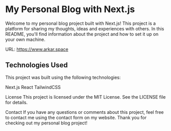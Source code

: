 # My Personal Blog with Next.js

Welcome to my personal blog project built with Next.js! This project is a platform for sharing my thoughts, ideas and experiences with others. In this README, you'll find information about the project and how to set it up on your own machine.

URL: https://www.arkar.space

## Technologies Used

This project was built using the following technologies:

Next.js
React
TailwindCSS

License
This project is licensed under the MIT License. See the LICENSE file for details.

Contact
If you have any questions or comments about this project, feel free to contact me using the contact form on my website. Thank you for checking out my personal blog project!
